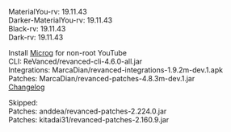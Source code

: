 MaterialYou-rv: 19.11.43  
Darker-MaterialYou-rv: 19.11.43  
Black-rv: 19.11.43  
Dark-rv: 19.11.43  

Install [Microg](https://github.com/ReVanced/GmsCore/releases) for non-root YouTube  
CLI: ReVanced/revanced-cli-4.6.0-all.jar  
Integrations: MarcaDian/revanced-integrations-1.9.2m-dev.1.apk  
Patches: MarcaDian/revanced-patches-4.8.3m-dev.1.jar  
[Changelog](https://github.com/MarcaDian/revanced-patches/releases/tag/v4.8.3m-dev.1)  

Skipped:  
Patches: anddea/revanced-patches-2.224.0.jar  
Patches: kitadai31/revanced-patches-2.160.9.jar    
